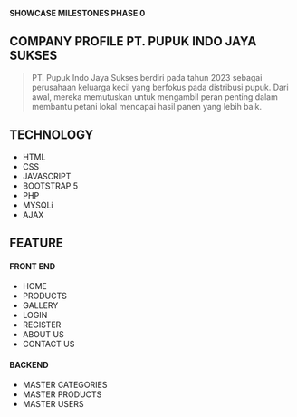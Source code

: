 **SHOWCASE MILESTONES PHASE 0**

## COMPANY PROFILE PT. PUPUK INDO JAYA SUKSES

>PT. Pupuk Indo Jaya Sukses berdiri pada tahun 2023 sebagai perusahaan keluarga kecil yang berfokus pada distribusi pupuk. Dari awal, mereka memutuskan untuk mengambil peran penting dalam membantu petani lokal mencapai hasil panen yang lebih baik.

## TECHNOLOGY

 - HTML
 - CSS
 - JAVASCRIPT
 - BOOTSTRAP 5
 - PHP
 - MYSQLi
 - AJAX

## FEATURE
#### FRONT END

 - HOME
 - PRODUCTS
 - GALLERY
 - LOGIN
 - REGISTER
 - ABOUT US
 - CONTACT US
 
#### BACKEND
 - MASTER CATEGORIES
 - MASTER PRODUCTS
 - MASTER USERS
